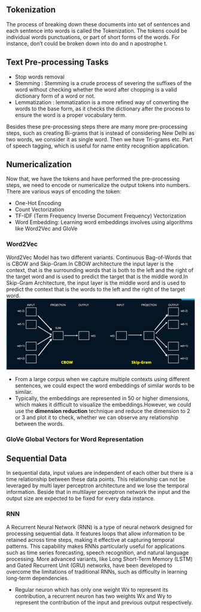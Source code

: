 ## Tokenization

The process of breaking down these documents into set of sentences and each sentence into words is called the Tokenization.  The tokens could be individual words punctuations, or part of short forms of the words. For instance, don’t could be broken down into do and n apostrophe t.

## Text Pre-processing Tasks
- Stop words removal
- Stemming : Stemming is a crude process of severing the suffixes of the word without checking whether the word after chopping is a valid dictionary form of a word or not.
- Lemmatization : lemmatization is a more refined way of converting the words to the base form, as it checks the dictionary after the process to ensure the word is a proper vocabulary term.

Besides these pre-processing steps there are many more pre-processing steps, such as creating Bi-grams that is instead of considering New Delhi as two words, we consider it as single word. Then we have Tri-grams etc. Part of speech tagging, which is useful for name entity recognition application.

## Numericalization 

Now that, we have the tokens and have performed the pre-processing steps, we need to encode or numericalize the output tokens into numbers. There are various ways of encoding the token:

- One-Hot Encoding
- Count Vectorization
- TF-IDF (Term Frequency Inverse Document Frequency) Vectorization
- Word Embedding: Learning word embeddings involves using algorithms like Word2Vec and GloVe 

### Word2Vec
Word2Vec Model has two different variants. Continuous Bag-of-Words that is CBOW and Skip-Gram.In CBOW architecture the input layer is the context, that is the surrounding words that is both to the left and the right of the target word and is used to predict the target that is the middle word.In Skip-Gram Architecture, the input layer is the middle word and is used to predict the context that is the words to the left and the right of the target word.
![Word2Vec](assests/word2vec.jpg)

-  From a large corpus when we capture multiple contexts using different sentences, we could expect the word embeddings of similar words to be similar.
-  Typically, the embeddings are represented in 50 or higher dimensions, which makes it difficult to visualize the embeddings.However, we could use the **dimension reduction** technique and reduce the dimension to 2
or 3 and plot it to check, whether we can observe any relationship between the words.

### GloVe Global Vectors for Word Representation


## Sequential Data

In sequential data, input values are independent of each other but there is a time relationship between these data points. This relationship can not be leveraged by multi layer perceptron architecture and we lose the temporal information. Beside that in multilayer perceptron network the input and the output size are expected to be fixed for every data instance. 

### RNN

A Recurrent Neural Network (RNN) is a type of neural network designed for processing sequential data. It features loops that allow information to be retained across time steps, making it effective at capturing temporal patterns. This capability makes RNNs particularly useful for applications such as time series forecasting, speech recognition, and natural language processing. More advanced variants, like Long Short-Term Memory (LSTM) and Gated Recurrent Unit (GRU) networks, have been developed to overcome the limitations of traditional RNNs, such as difficulty in learning long-term dependencies.

- Regular neuron which has only one weight Wx to represent its contribution, a recurrent neuron has two weights Wx and Wy to represent the contribution of the input and previous output respectively.
